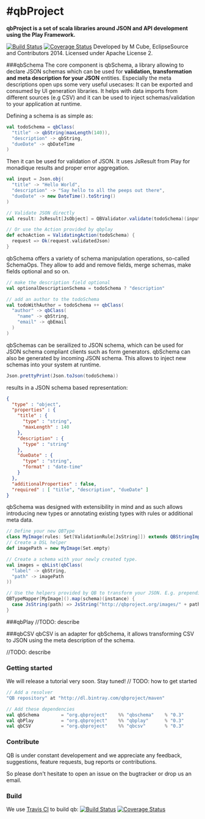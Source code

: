 #qbProject
====
**qbProject is a set of scala libraries around JSON and API development using the Play Framework.**

[![Build Status](https://travis-ci.org/qb-project/qbproject.svg?branch=master)](http://travis-ci.org/qb-project/qbproject) [![Coverage Status](https://coveralls.io/repos/qb-project/qbproject/badge.png?branch=master)](https://coveralls.io/r/qb-project/qbproject?branch=master) Developed by M Cube, EclipseSource and Contributors 2014. 
Licensed under Apache License 2.

###qbSchema
The core component is qbSchema, a library allowing to declare JSON schemas which can be used for **validation, transformation and meta description for your JSON** entities. Especially the meta descriptions open ups some very useful usecases: It can be exported and consumed by UI generation libraries. It helps with data imports from different sources (e.g CSV) and it can be used to inject schemas/validation to your application at runtime.

Defining a schema is as simple as:

```scala
val todoSchema = qbClass(
  "title" -> qbString(maxLength(140)),
  "description" -> qbString,
  "dueDate" -> qbDateTime
)
```

Then it can be used for validation of JSON. It uses JsResult from Play for monadique results and proper error aggregation.

```scala
val input = Json.obj(
  "title" -> "Hello World",
  "description" -> "Say hello to all the peeps out there",
  "dueDate" -> new DateTime().toString()
)

// Validate JSON directly
val result: JsResult[JsObject] = QBValidator.validate(todoSchema)(input)

// Or use the Action provided by qbplay
def echoAction = ValidatingAction(todoSchema) { 
  request => Ok(request.validatedJson)
}
```

qbSchema offers a variety of schema manipulation operations, so-called SchemaOps. They allow to add and remove fields, merge schemas, make fields optional and so on.

```scala
// make the description field optional
val optionalDescriptionSchema = todoSchema ? "description"

// add an author to the todoSchema
val todoWithAuthor = todoSchema ++ qbClass( 
  "author" -> qbClass(
    "name" -> qbString,
    "email" -> qbEmail
  )
)
```

qbSchemas can be serailized to JSON schema, which can be used for JSON schema compliant clients such as form generators. qbSchema can also be generated by incoming JSON schema. This allows to inject new schemas into your system at runtime. 

```scala
Json.prettyPrint(Json.toJson(todoSchema))
```

results in a JSON schema based representation:

```json
{
  "type" : "object",
  "properties" : {
    "title" : {
      "type" : "string",
      "maxLength" : 140
    },
    "description" : {
      "type" : "string"
    },
    "dueDate" : {
      "type" : "string",
      "format" : "date-time"
    }
  },
  "additionalProperties" : false,
  "required" : [ "title", "description", "dueDate" ]
}
```

qbSchema was designed with extensibility in mind and as such allows introducing new types or annotating existing types with rules or additional meta data. 

```scala
// Define your new QBType
class MyImage(rules: Set[ValidationRule[JsString]]) extends QBStringImpl(rules)
// Create a DSL helper
def imagePath = new MyImage(Set.empty)

// Create a schema with your newly created type.
val images = qbList(qbClass(
  "label" -> qbString,
  "path" -> imagePath
))

// Use the helpers provided by QB to transform your JSON. E.g. prepending an URL to every MyImage type.
QBTypeMapper[MyImage]().map(schema)(instance) {
  case JsString(path) => JsString("http://qbproject.org/images/" + path)
}
```

###qbPlay
//TODO: describe

###qbCSV
qbCSV is an adapter for qbSchema, it allows transforming CSV to JSON using the meta description of the schema.

//TODO: describe

### Getting started

We will release a tutorial very soon. Stay tuned!
// TODO: how to get started

```scala
// Add a resolver
"QB repository" at "http://dl.bintray.com/qbproject/maven"

// Add these dependencies
val qbSchema        = "org.qbproject"    %% "qbschema"    % "0.3"
val qbPlay          = "org.qbproject"    %% "qbplay"      % "0.3"
val qbCSV           = "org.qbproject"    %% "qbcsv"       % "0.3"
```

### Contribute
QB is under constant developement and we appreciate any feedback, suggestions, feature requests, bug reports or contributions.

So please don't hesitate to open an issue on the bugtracker or drop us an email.

### Build

We use [Travis CI](http://travis-ci.org/) to build qb:
[![Build Status](https://travis-ci.org/qb-project/qbproject.svg?branch=master)](http://travis-ci.org/qb-project/qbproject) [![Coverage Status](https://coveralls.io/repos/qb-project/qbproject/badge.png?branch=master)](https://coveralls.io/r/qb-project/qbproject?branch=master)
